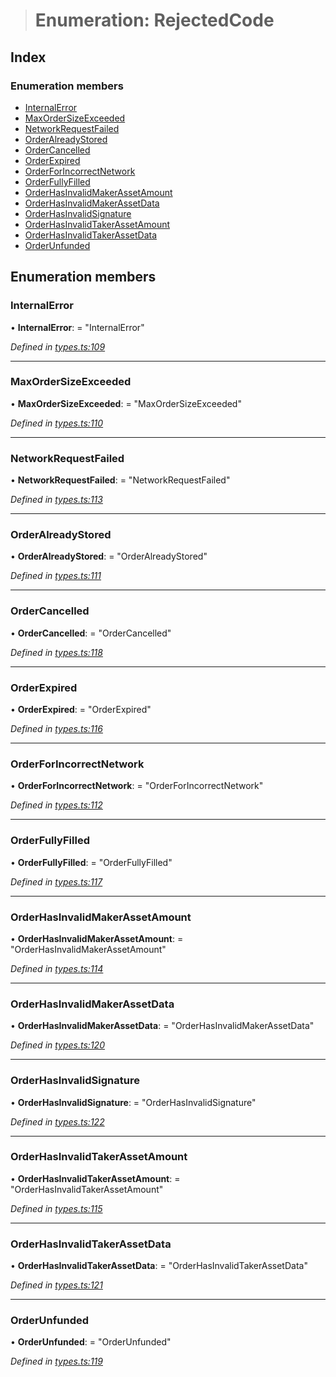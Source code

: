 > # Enumeration: RejectedCode

## Index

### Enumeration members

* [InternalError](_types_.rejectedcode.md#internalerror)
* [MaxOrderSizeExceeded](_types_.rejectedcode.md#maxordersizeexceeded)
* [NetworkRequestFailed](_types_.rejectedcode.md#networkrequestfailed)
* [OrderAlreadyStored](_types_.rejectedcode.md#orderalreadystored)
* [OrderCancelled](_types_.rejectedcode.md#ordercancelled)
* [OrderExpired](_types_.rejectedcode.md#orderexpired)
* [OrderForIncorrectNetwork](_types_.rejectedcode.md#orderforincorrectnetwork)
* [OrderFullyFilled](_types_.rejectedcode.md#orderfullyfilled)
* [OrderHasInvalidMakerAssetAmount](_types_.rejectedcode.md#orderhasinvalidmakerassetamount)
* [OrderHasInvalidMakerAssetData](_types_.rejectedcode.md#orderhasinvalidmakerassetdata)
* [OrderHasInvalidSignature](_types_.rejectedcode.md#orderhasinvalidsignature)
* [OrderHasInvalidTakerAssetAmount](_types_.rejectedcode.md#orderhasinvalidtakerassetamount)
* [OrderHasInvalidTakerAssetData](_types_.rejectedcode.md#orderhasinvalidtakerassetdata)
* [OrderUnfunded](_types_.rejectedcode.md#orderunfunded)

## Enumeration members

###  InternalError

• **InternalError**: = "InternalError"

*Defined in [types.ts:109](https://github.com/0xProject/0x-mesh/blob/9ff2bf1/rpc/clients/typescript/src/types.ts#L109)*

___

###  MaxOrderSizeExceeded

• **MaxOrderSizeExceeded**: = "MaxOrderSizeExceeded"

*Defined in [types.ts:110](https://github.com/0xProject/0x-mesh/blob/9ff2bf1/rpc/clients/typescript/src/types.ts#L110)*

___

###  NetworkRequestFailed

• **NetworkRequestFailed**: = "NetworkRequestFailed"

*Defined in [types.ts:113](https://github.com/0xProject/0x-mesh/blob/9ff2bf1/rpc/clients/typescript/src/types.ts#L113)*

___

###  OrderAlreadyStored

• **OrderAlreadyStored**: = "OrderAlreadyStored"

*Defined in [types.ts:111](https://github.com/0xProject/0x-mesh/blob/9ff2bf1/rpc/clients/typescript/src/types.ts#L111)*

___

###  OrderCancelled

• **OrderCancelled**: = "OrderCancelled"

*Defined in [types.ts:118](https://github.com/0xProject/0x-mesh/blob/9ff2bf1/rpc/clients/typescript/src/types.ts#L118)*

___

###  OrderExpired

• **OrderExpired**: = "OrderExpired"

*Defined in [types.ts:116](https://github.com/0xProject/0x-mesh/blob/9ff2bf1/rpc/clients/typescript/src/types.ts#L116)*

___

###  OrderForIncorrectNetwork

• **OrderForIncorrectNetwork**: = "OrderForIncorrectNetwork"

*Defined in [types.ts:112](https://github.com/0xProject/0x-mesh/blob/9ff2bf1/rpc/clients/typescript/src/types.ts#L112)*

___

###  OrderFullyFilled

• **OrderFullyFilled**: = "OrderFullyFilled"

*Defined in [types.ts:117](https://github.com/0xProject/0x-mesh/blob/9ff2bf1/rpc/clients/typescript/src/types.ts#L117)*

___

###  OrderHasInvalidMakerAssetAmount

• **OrderHasInvalidMakerAssetAmount**: = "OrderHasInvalidMakerAssetAmount"

*Defined in [types.ts:114](https://github.com/0xProject/0x-mesh/blob/9ff2bf1/rpc/clients/typescript/src/types.ts#L114)*

___

###  OrderHasInvalidMakerAssetData

• **OrderHasInvalidMakerAssetData**: = "OrderHasInvalidMakerAssetData"

*Defined in [types.ts:120](https://github.com/0xProject/0x-mesh/blob/9ff2bf1/rpc/clients/typescript/src/types.ts#L120)*

___

###  OrderHasInvalidSignature

• **OrderHasInvalidSignature**: = "OrderHasInvalidSignature"

*Defined in [types.ts:122](https://github.com/0xProject/0x-mesh/blob/9ff2bf1/rpc/clients/typescript/src/types.ts#L122)*

___

###  OrderHasInvalidTakerAssetAmount

• **OrderHasInvalidTakerAssetAmount**: = "OrderHasInvalidTakerAssetAmount"

*Defined in [types.ts:115](https://github.com/0xProject/0x-mesh/blob/9ff2bf1/rpc/clients/typescript/src/types.ts#L115)*

___

###  OrderHasInvalidTakerAssetData

• **OrderHasInvalidTakerAssetData**: = "OrderHasInvalidTakerAssetData"

*Defined in [types.ts:121](https://github.com/0xProject/0x-mesh/blob/9ff2bf1/rpc/clients/typescript/src/types.ts#L121)*

___

###  OrderUnfunded

• **OrderUnfunded**: = "OrderUnfunded"

*Defined in [types.ts:119](https://github.com/0xProject/0x-mesh/blob/9ff2bf1/rpc/clients/typescript/src/types.ts#L119)*